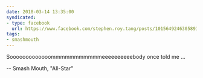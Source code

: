 ```yaml
---
date: 2018-03-14 13:35:00
syndicated:
- type: facebook
  url: https://www.facebook.com/stephen.roy.tang/posts/10156492463058912
tags:
- smashmouth
---
```


Sooooooooooooommmmmmmmmmmeeeeeeeeeebody once told me ...

-- Smash Mouth, "All-Star"